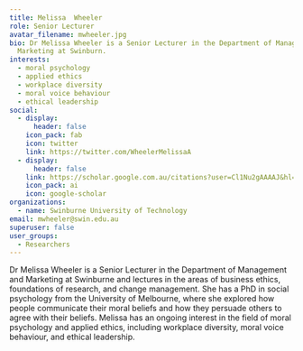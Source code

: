 ```yaml
---
title: Melissa	Wheeler
role: Senior Lecturer
avatar_filename: mwheeler.jpg
bio: Dr Melissa Wheeler is a Senior Lecturer in the Department of Management and
  Marketing at Swinburn.
interests:
  - moral psychology
  - applied ethics
  - workplace diversity
  - moral voice behaviour
  - ethical leadership
social:
  - display:
      header: false
    icon_pack: fab
    icon: twitter
    link: https://twitter.com/WheelerMelissaA
  - display:
      header: false
    link: https://scholar.google.com.au/citations?user=Cl1Nu2gAAAAJ&hl=en
    icon_pack: ai
    icon: google-scholar
organizations:
  - name: Swinburne University of Technology
email: mwheeler@swin.edu.au
superuser: false
user_groups:
  - Researchers
---
```

Dr Melissa Wheeler is a Senior Lecturer in the Department of Management and Marketing at Swinburne and lectures in the areas of business ethics, foundations of research, and change management. She has a PhD in social psychology from the University of Melbourne, where she explored how people communicate their moral beliefs and how they persuade others to agree with their beliefs. Melissa has an ongoing interest in the field of moral psychology and applied ethics, including workplace diversity, moral voice behaviour, and ethical leadership.